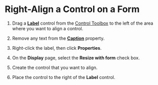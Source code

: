 
# Right-Align a Control on a Form

1. Drag a  **[Label](546cc9e1-90e9-3b29-88ac-02fcc75f8f29.md)** control from the [Control Toolbox](f9ef4ea1-a403-040a-e162-1bcf263a027f.md) to the left of the area where you want to align a control.
    
2. Remove any text from the  **[Caption](7aa70cd0-8ea8-871d-421c-6558c25e7ace.md)** property.
    
3. Right-click the label, then click  **Properties**. 
    
4. On the  **Display** page, select the **Resize with form** check box.
    
5. Create the control that you want to align. 
    
6. Place the control to the right of the  **Label** control.
    
